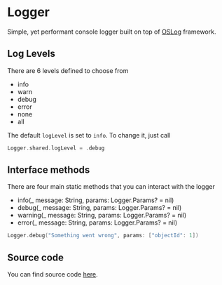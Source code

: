 # Logger

Simple, yet performant console logger built on top of [OSLog](https://developer.apple.com/documentation/os/logging) framework. 

## Log Levels

There are 6 levels defined to choose from
* info
* warn
* debug
* error
* none
* all

The default `logLevel` is set to `info`. To change it, just call
```swift
Logger.shared.logLevel = .debug
```

## Interface methods

There are four main static methods that you can interact with the logger
* info(_ message: String, params: Logger.Params? = nil)
* debug(_ message: String, params: Logger.Params? = nil)
* warning(_ message: String, params: Logger.Params? = nil)
* error(_ message: String, params: Logger.Params? = nil)

```swift
Logger.debug("Something went wrong", params: ["objectId": 1])
```

## Source code
You can find source code [here](/Sources/Core/Logger/Logger.swift).
